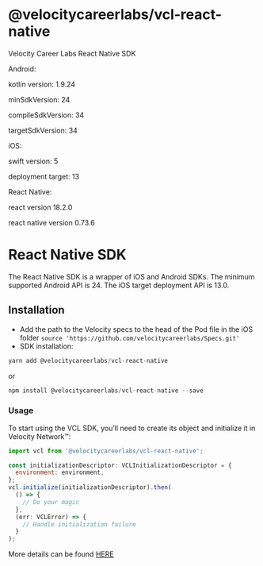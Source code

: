 # @velocitycareerlabs/vcl-react-native

Velocity Career Labs React Native SDK


Android:

kotlin version: 1.9.24

minSdkVersion: 24

compileSdkVersion: 34

targetSdkVersion: 34


iOS:

swift version: 5

deployment target: 13


React Native:

react version 18.2.0

react native version 0.73.6

# React Native SDK

The React Native SDK is a wrapper of iOS and Android SDKs.
The minimum supported Android API is 24.
The iOS target deployment API is 13.0.

## Installation
- Add the path to the Velocity specs to the head of the Pod file in the iOS folder
`source 'https://github.com/velocitycareerlabs/Specs.git'`
- SDK installation:
```js
yarn add @velocitycareerlabs/vcl-react-native
```
  or
```js
npm install @velocitycareerlabs/vcl-react-native --save
```

### Usage
To start using the VCL SDK, you’ll need to create its object and initialize it in Velocity Network&trade;:
```js
import vcl from '@velocitycareerlabs/vcl-react-native';
```
```js
const initializationDescriptor: VCLInitializationDescriptor = {
  environment: environment,
};
vcl.initialize(initializationDescriptor).then(
  () => {
    // Do your magic
  },
  (err: VCLError) => {
    // Handle initialization failure
  }
);
```

More details can be found [HERE](https://www.velocitynetwork.foundation/main/career-wallets-velocity-sdks#react-native)
